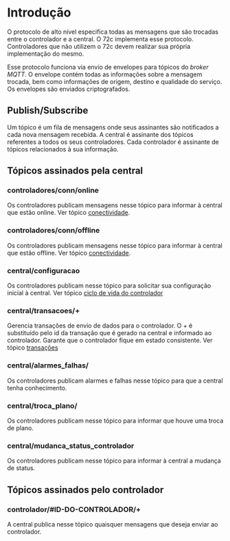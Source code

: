 # Introdução
O protocolo de alto nível especifica todas as mensagens que são trocadas entre o controlador e a central. O 72c implementa esse protocolo. Controladores que não utilizem o 72c devem realizar sua própria implementação do mesmo.

Esse protocolo funciona via envio de envelopes para tópicos do _broker MQTT_. O envelope contém todas as informações sobre a mensagem trocada, bem como informações de origem, destino e qualidade do serviço. Os envelopes são enviados criptografados.

## Publish/Subscribe
Um tópico é um fila de mensagens onde seus assinantes são notificados a cada nova mensagem recebida. A central é assinante dos tópicos referentes a todos os seus controladores. Cada controlador é assinante de tópicos relacionados à sua informação.

## Tópicos assinados pela central

### controladores/conn/online
Os controladores publicam mensagens nesse tópico para informar à central que estão online. Ver tópico [conectividade](/protocolos/alto_nivel/conectividade).

### controladores/conn/offline
Os controladores publicam mensagens nesse tópico para informar à central que estão offline. Ver tópico [conectividade](/protocolos/alto_nivel/conectividade).

### central/configuracao
Os controladores publicam nesse tópico para solicitar sua configuração inicial à central. Ver tópico [ciclo de vida do controlador](/protocolos/alto_nivel/ciclo_vida/)


### central/transacoes/+
Gerencia transações de envio de dados para o controlador. O + é substituído pelo id da transação que é gerado na central e informado ao controlador. Garante que o controlador fique em estado consistente. Ver tópico [transações](/protocolos/alto_nivel/transações/)


### central/alarmes_falhas/
Os controladores publicam alarmes e falhas nesse tópico para que a central tenha conhecimento.

### central/troca_plano/
Os controladores publicam nesse tópico para informar que houve uma troca de plano.


### central/mudanca_status_controlador
Os controladores publicam nesse tópico para informar à central a mudança de status.


## Tópicos assinados pelo controlador

### controlador/#ID-DO-CONTROLADOR/+
A central publica nesse tópico quaisquer mensagens que deseja enviar ao controlador.




  
